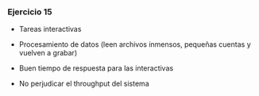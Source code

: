 ### Ejercicio 15

- Tareas interactivas
- Procesamiento de datos (leen archivos inmensos, pequeñas cuentas y vuelven a grabar)

- Buen tiempo de respuesta para las interactivas
- No perjudicar el throughput del sistema

